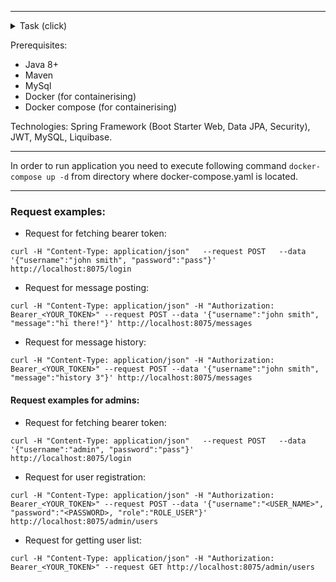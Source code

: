 
_____________
<details><summary>Task (click)</summary>
В БД создать пару sql табличек со связями (foreign keys)

Сделать HTTP POST эндпоинт, который получает данные в json вида:
{
name: "имя отправителя"
password: "пароль"
}
Этот эндпоинт проверяет пароль по БД и создает jwt токен, в который записывает данные: name: "имя отправителя",
и отправляет токен в ответ, тоже json вида:
{
token: "тут сгенерированный токен"
}

Сервер слушает и отвечает в какой-нибудь эндпоинт, в него на вход поступают данные в формате json:
Сообщения клиента-пользователя:
{
name:       "имя отправителя",
message:    "текст сообщение"
}
В заголовках указан Bearer токен, полученный из эндпоинта выше (между Bearer и полученным токеном должно быть нижнее подчеркивание).
Проверить токен, в случае успешной проверки токена, полученное сообщение сохранить в БД.

Если пришло сообщение вида:
{
name:       "имя отправителя",
message:    "history 10"
}
проверить токен, в случае успешной проверки токена отправить отправителю 10 последних сообщений из БД

Добавить описание и инструкцию по запуску и комментарии в коде, если изменяете формат сообщений, то подробное описание ендпоинтов и их полей.

Завернуть все компоненты в Docker, покрыть код тестами.

Проект необходимо выкладывать на github и docker hub. Обязательно наличие readme-файла.

Составить запросы (curl) через терминал для проверки работоспособности программы (приложить файл с запросами).
</details>

Prerequisites: 

- Java 8+
- Maven
- MySql
- Docker (for containerising)
- Docker compose (for containerising)

Technologies: Spring Framework (Boot Starter Web, Data JPA, Security), JWT, MySQL, Liquibase.
______________

In order to run application you need to execute following command `docker-compose up -d`
from directory where docker-compose.yaml is located.
______________

### Request examples:

- Request for fetching bearer token:

`curl -H "Content-Type: application/json"  
--request POST   --data '{"username":"john smith", "password":"pass"}'   
http://localhost:8075/login`

- Request for message posting:

`curl -H "Content-Type: application/json"
-H "Authorization: Bearer_<YOUR_TOKEN>" --request POST
--data '{"username":"john smith", "message":"hi there!"}'
http://localhost:8075/messages`

- Request for message history:

`curl -H "Content-Type: application/json"
-H "Authorization: Bearer_<YOUR_TOKEN>"
--request POST --data '{"username":"john smith", "message":"history 3"}'
http://localhost:8075/messages`

#### Request examples for admins:

- Request for fetching bearer token:

`curl -H "Content-Type: application/json"  
--request POST   --data '{"username":"admin", "password":"pass"}'   
http://localhost:8075/login`

- Request for user registration:

`curl -H "Content-Type: application/json"
-H "Authorization: Bearer_<YOUR_TOKEN>"
--request POST --data '{"username":"<USER_NAME>", "password":"<PASSWORD>, "role":"ROLE_USER"}'
http://localhost:8075/admin/users`

- Request for getting user list:

`curl -H "Content-Type: application/json"
-H "Authorization: Bearer_<YOUR_TOKEN>"
--request GET
http://localhost:8075/admin/users`
